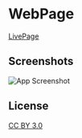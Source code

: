 
# WebPage

<a href="https://blink-sg.netlify.app/#" target="_blank"><span>LivePage</span></a>

## Screenshots

![App Screenshot](https://media.discordapp.net/attachments/802444881628495872/893770435051794442/unknown.png?width=1366&height=670)
  
## License

[CC BY 3.0](http://creativecommons.org/licenses/by/3.0/)

  
